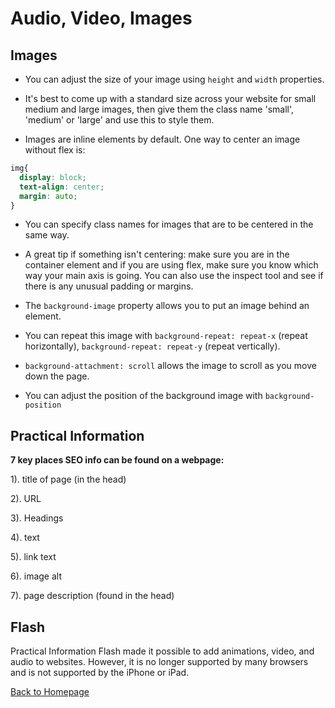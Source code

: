 # Audio, Video, Images

## Images

* You can adjust the size of your image using `height` and `width` properties. 

* It's best to come up with a standard size across your website for small medium and large images, then give them the class name 'small', 'medium' or 'large' and use this to style them.

* Images are inline elements by default. One way to center an image without flex is:

```css
img{
  display: block;
  text-align: center;
  margin: auto;
}
```

* You can specify class names for images that are to be centered in the same way. 

* A great tip if something isn't centering:  make sure you are in the container element and if you are using flex, make sure you know which way your main axis is going. You can also use the inspect tool and see if there is any unusual padding or margins. 

* The `background-image` property allows you to put an image behind an element. 

* You can repeat this image with `background-repeat: repeat-x` (repeat horizontally), `background-repeat: repeat-y` (repeat vertically). 

* `background-attachment: scroll` allows the image to scroll as you move down the page. 

* You can adjust the position of the background image with `background-position`

## Practical Information
**7 key places SEO info can be found on a webpage:**

1). title of page (in the head)

2). URL

3). Headings

4). text

5). link text

6). image alt

7). page description (found in the head)

## Flash
Practical Information
Flash made it possible to add animations, video, and audio to websites. However, it is no longer supported by many browsers and is not supported by the iPhone or iPad. 


[Back to Homepage](../README.md)
